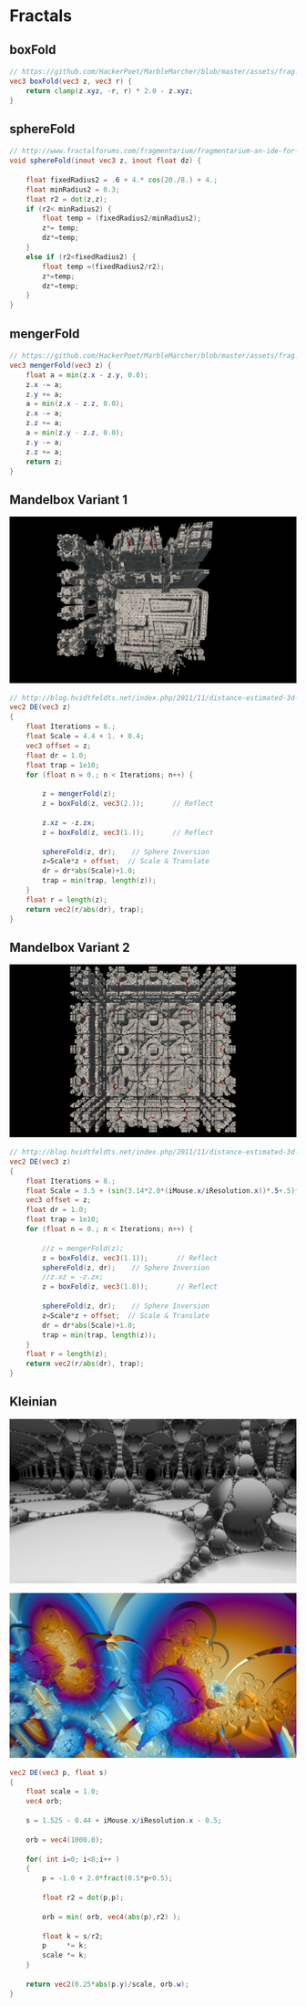 # Fractals

## boxFold

```glsl
// https://github.com/HackerPoet/MarbleMarcher/blob/master/assets/frag.glsl
vec3 boxFold(vec3 z, vec3 r) {
	return clamp(z.xyz, -r, r) * 2.0 - z.xyz;
}
```

## sphereFold

```glsl
// http://www.fractalforums.com/fragmentarium/fragmentarium-an-ide-for-exploring-3d-fractals-and-other-systems-on-the-gpu/15/
void sphereFold(inout vec3 z, inout float dz) {
    
    float fixedRadius2 = .6 + 4.* cos(20./8.) + 4.;
    float minRadius2 = 0.3;
	float r2 = dot(z,z);
	if (r2< minRadius2) {
		float temp = (fixedRadius2/minRadius2);
		z*= temp;
		dz*=temp;
	} 
    else if (r2<fixedRadius2) {
		float temp =(fixedRadius2/r2);
		z*=temp;
		dz*=temp;
	}
}
```

## mengerFold

```glsl
// https://github.com/HackerPoet/MarbleMarcher/blob/master/assets/frag.glsl
vec3 mengerFold(vec3 z) {
	float a = min(z.x - z.y, 0.0);
	z.x -= a;
	z.y += a;
	a = min(z.x - z.z, 0.0);
	z.x -= a;
	z.z += a;
	a = min(z.y - z.z, 0.0);
	z.y -= a;
	z.z += a;
    return z;
}
```

## Mandelbox Variant 1

![mandelbox](https://github.com/darkeclipz/shaders/blob/master/screenshots/mandelbox_de_variant1.png)

```glsl
// http://blog.hvidtfeldts.net/index.php/2011/11/distance-estimated-3d-fractals-vi-the-mandelbox/
vec2 DE(vec3 z)
{
    float Iterations = 8.;
    float Scale = 4.4 + 1. + 0.4;
	vec3 offset = z;
	float dr = 1.0;
    float trap = 1e10;
	for (float n = 0.; n < Iterations; n++) {
        
        z = mengerFold(z);
        z = boxFold(z, vec3(2.));       // Reflect

        z.xz = -z.zx;
		z = boxFold(z, vec3(1.));       // Reflect
        
		sphereFold(z, dr);    // Sphere Inversion
        z=Scale*z + offset;  // Scale & Translate
        dr = dr*abs(Scale)+1.0;
        trap = min(trap, length(z));
	}
	float r = length(z);
	return vec2(r/abs(dr), trap);
}
```

## Mandelbox Variant 2

![mandelbox 2](https://github.com/darkeclipz/shaders/blob/master/screenshots/mandelbox_de_variant2.png)


```glsl
// http://blog.hvidtfeldts.net/index.php/2011/11/distance-estimated-3d-fractals-vi-the-mandelbox/
vec2 DE(vec3 z)
{
    float Iterations = 8.;
    float Scale = 3.5 + (sin(3.14*2.0*(iMouse.x/iResolution.x))*.5+.5)*2.3;
	vec3 offset = z;
	float dr = 1.0;
    float trap = 1e10;
	for (float n = 0.; n < Iterations; n++) {
        
        //z = mengerFold(z);
        z = boxFold(z, vec3(1.1));       // Reflect
        sphereFold(z, dr);    // Sphere Inversion
        //z.xz = -z.zx;
		z = boxFold(z, vec3(1.8));       // Reflect
        
		sphereFold(z, dr);    // Sphere Inversion
        z=Scale*z + offset;  // Scale & Translate
        dr = dr*abs(Scale)+1.0;
        trap = min(trap, length(z));
	}
	float r = length(z);
	return vec2(r/abs(dr), trap);
}
```

## Kleinian 

![Kleinian 1](https://github.com/darkeclipz/shaders/blob/master/screenshots/shadertoy24.png)

![Kleinian 2](https://github.com/darkeclipz/shaders/blob/master/screenshots/shadertoy25.png)

```glsl
vec2 DE(vec3 p, float s)
{
	float scale = 1.0;
    vec4 orb;

    s = 1.525 - 0.44 + iMouse.x/iResolution.x - 0.5;

	orb = vec4(1000.0); 
	
	for( int i=0; i<8;i++ )
	{
		p = -1.0 + 2.0*fract(0.5*p+0.5);

		float r2 = dot(p,p);
		
        orb = min( orb, vec4(abs(p),r2) );
		
		float k = s/r2;
		p     *= k;
		scale *= k;
	}
	
	return vec2(0.25*abs(p.y)/scale, orb.w);
}
```